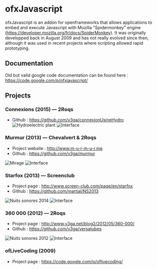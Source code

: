 ofxJavascript
======
ofxJavascript is an addon for openframeworks that allows applications to embed and execute Javascript with Mozilla "Spidermonkey" engine (https://developer.mozilla.org/fr/docs/SpiderMonkey).
It was originally developped back in August 2009 and has not really evolved since then, although it was used in recent projects where scripting allowed rapid prototyping.

## Documentation
Old but valid google code documentation can be found here : https://code.google.com/p/ofxjavascript/

## Projects
### Connexions (2015) — 2Roqs
* Github : https://github.com/v3ga/connexionUsineHydro
![Hydroelectric plant](http://v3ga.github.io/Images/ofxJavascript/2015_Connexions_Petite_Poucette.jpeg)
![Interface](http://v3ga.github.io/Images/ofxJavascript/2015_Connexions_interface.png)

### Murmur (2013) — Chevalvert & 2Roqs
* Project website : http://www.m-u-r-m-u-r.me
* Github : https://github.com/v3ga/murmur

![Mirage](http://v3ga.github.io/Images/ofxJavascript/2014_Murmur_Mirage_Lyon_01.jpg)
![Interface](http://v3ga.github.io/Images/ofxJavascript/2013_Murmur_interface.png)

### Starfox (2013) — Screenclub
* Project page : http://www.screen-club.com/page/en/starfox
* Github : https://github.com/martial/NS2013

![Nuits sonores 2014](http://v3ga.github.io/Images/ofxJavascript/2013_Starfox_ScreenClub_live.jpeg)
![Interface](http://v3ga.github.io/Images/ofxJavascript/2013_Starfox_ScreenClub_interface.png)

### 360 000 (2012) — 2Roqs
* Project page : http://www.v3ga.net/blog2/2012/05/360-000/
* Github : https://github.com/v3ga/versatubes

![Nuits sonores 2012](http://v3ga.github.io/Images/ofxJavascript/2012_360000_live.jpg)
![Interface](http://v3ga.github.io/Images/ofxJavascript/2012_360000_interface.jpg)

### ofLiveCoding (2009)
* Project page : https://code.google.com/p/oflivecoding/
	